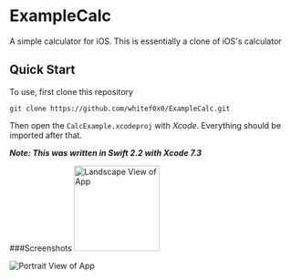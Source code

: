 ExampleCalc
===========
A simple calculator for iOS. This is essentially a clone of iOS's calculator

## Quick Start
To use, first clone this repository
```
git clone https://github.com/whitef0x0/ExampleCalc.git
```

Then open the `CalcExample.xcodeproj` with *Xcode*. Everything should be imported after that. 

***Note: This was written in Swift 2.2 with Xcode 7.3***

###Screenshots
<img src="https://raw.githubusercontent.com/whitef0x0/ExampleCalc/master/screenshots/examplecalc_screenshot.png" alt="Landscape View of App" style="width: 150px!important;"/>

<img src="https://raw.githubusercontent.com/whitef0x0/ExampleCalc/master/screenshots/examplecalc_screenshot_portrait.png" alt="Portrait View of App" style="max-height: 200px;"/>
